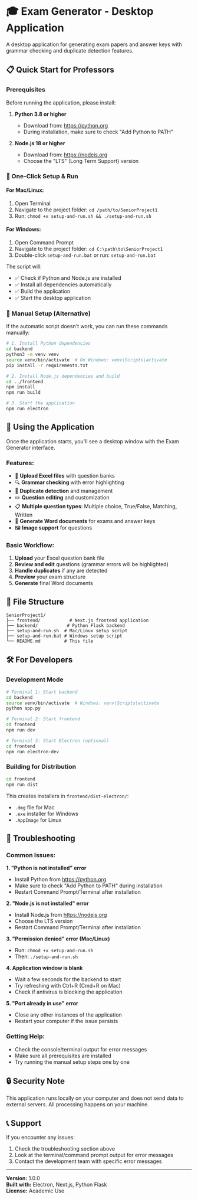 # 🎓 Exam Generator - Desktop Application

A desktop application for generating exam papers and answer keys with grammar checking and duplicate detection features.

## 📋 Quick Start for Professors

### Prerequisites
Before running the application, please install:

1. **Python 3.8 or higher** 
   - Download from: https://python.org
   - During installation, make sure to check "Add Python to PATH"

2. **Node.js 18 or higher**
   - Download from: https://nodejs.org
   - Choose the "LTS" (Long Term Support) version

### 🚀 One-Click Setup & Run

#### For Mac/Linux:
1. Open Terminal
2. Navigate to the project folder: `cd /path/to/SeniorProject1`
3. Run: `chmod +x setup-and-run.sh && ./setup-and-run.sh`

#### For Windows:
1. Open Command Prompt
2. Navigate to the project folder: `cd C:\path\to\SeniorProject1`
3. Double-click `setup-and-run.bat` or run: `setup-and-run.bat`

The script will:
- ✅ Check if Python and Node.js are installed
- ✅ Install all dependencies automatically
- ✅ Build the application
- ✅ Start the desktop application

### 🔧 Manual Setup (Alternative)

If the automatic script doesn't work, you can run these commands manually:

```bash
# 1. Install Python dependencies
cd backend
python3 -m venv venv
source venv/bin/activate  # On Windows: venv\Scripts\activate
pip install -r requirements.txt

# 2. Install Node.js dependencies and build
cd ../frontend
npm install
npm run build

# 3. Start the application
npm run electron
```

## 📱 Using the Application

Once the application starts, you'll see a desktop window with the Exam Generator interface.

### Features:
- 📄 **Upload Excel files** with question banks
- 🔍 **Grammar checking** with error highlighting
- 🔄 **Duplicate detection** and management
- ✏️ **Question editing** and customization
- 📋 **Multiple question types**: Multiple choice, True/False, Matching, Written
- 📑 **Generate Word documents** for exams and answer keys
- 🖼️ **Image support** for questions

### Basic Workflow:
1. **Upload** your Excel question bank file
2. **Review and edit** questions (grammar errors will be highlighted)
3. **Handle duplicates** if any are detected
4. **Preview** your exam structure
5. **Generate** final Word documents

## 📁 File Structure

```
SeniorProject1/
├── frontend/           # Next.js frontend application
├── backend/           # Python Flask backend
├── setup-and-run.sh  # Mac/Linux setup script
├── setup-and-run.bat # Windows setup script
└── README.md         # This file
```

## 🛠️ For Developers

### Development Mode
```bash
# Terminal 1: Start backend
cd backend
source venv/bin/activate  # Windows: venv\Scripts\activate
python app.py

# Terminal 2: Start frontend
cd frontend
npm run dev

# Terminal 3: Start Electron (optional)
cd frontend
npm run electron-dev
```

### Building for Distribution
```bash
cd frontend
npm run dist
```

This creates installers in `frontend/dist-electron/`:
- `.dmg` file for Mac
- `.exe` installer for Windows
- `.AppImage` for Linux

## 🐛 Troubleshooting

### Common Issues:

**1. "Python is not installed" error**
- Install Python from https://python.org
- Make sure to check "Add Python to PATH" during installation
- Restart Command Prompt/Terminal after installation

**2. "Node.js is not installed" error**
- Install Node.js from https://nodejs.org
- Choose the LTS version
- Restart Command Prompt/Terminal after installation

**3. "Permission denied" error (Mac/Linux)**
- Run: `chmod +x setup-and-run.sh`
- Then: `./setup-and-run.sh`

**4. Application window is blank**
- Wait a few seconds for the backend to start
- Try refreshing with Ctrl+R (Cmd+R on Mac)
- Check if antivirus is blocking the application

**5. "Port already in use" error**
- Close any other instances of the application
- Restart your computer if the issue persists

### Getting Help:
- Check the console/terminal output for error messages
- Make sure all prerequisites are installed
- Try running the manual setup steps one by one

## 🔒 Security Note

This application runs locally on your computer and does not send data to external servers. All processing happens on your machine.

## 📞 Support

If you encounter any issues:
1. Check the troubleshooting section above
2. Look at the terminal/command prompt output for error messages
3. Contact the development team with specific error messages

---

**Version:** 1.0.0  
**Built with:** Electron, Next.js, Python Flask  
**License:** Academic Use
